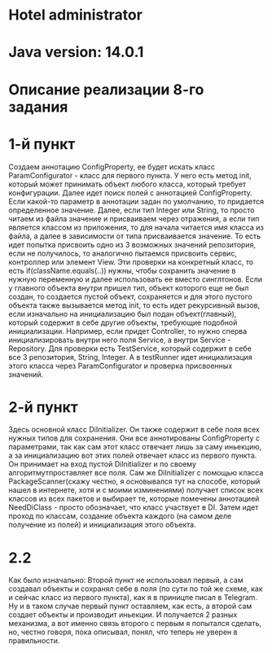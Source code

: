 # Hotel administrator

# Java version: 14.0.1

# Описание реализации 8-го задания

# 1-й пункт
Создаем аннотацию ConfigProperty, ее будет искать класс ParamConfigurator - класс для первого пункта. У него есть метод init, который может принимать объект любого класса, который 
требует конфигурации. Далее идет поиск полей с аннотацией ConfigProperty. Если какой-то параметр в аннотации задан по умолчанию, то придается определенное значение.
Далее, если тип Integer или String, то просто читаем из файла значение и присваиваем через отражения, а если тип является классом из приложения, то для начала читается имя класса 
из файла, а далее в зависимости от типа присваивается значение. То есть идет попытка присвоить одно из 3 возможных значений репозитория, если не получилось, то аналогично
пытаемся присвоить сервис, контроллер или элемент View. Эти проверки на конкретный класс, то есть if(className.equals(..)) нужны, чтобы сохранить значение в нужную переменную и далее
использовать ее вместо синглтонов. Если у главного объекта внутри пришел тип, объект которого еще не был создан, то создается пустой объект, сохраняется и для этого пустого объекта также вызывается 
метод init, то есть идет рекурсивный вызов, если изначально на инициализацию был подан объект(главный), который содержит в себе другие объекты, требующие подобной инициализации. Например,
если придет Controller, то нужно сперва инициализировать внутри него поля Service, а внутри Service - Repository. 
Для проверки есть TestService, который содержит в себе все 3 репозитория, String, Integer. А в testRunner идет инициализация этого класса через ParamConfigurator и проверка присвоенных
значений.
# 2-й пункт
Здесь основной класс DiInitializer. Он также содержит в себе поля всех нужных типов для сохранения. Они все аннотированы ConfigProperty с параметрами, так как сам этот класс отвечает лишь
за саму иньекцию, а за инициализацию вот этих полей отвечает класс из первого пункта. Он принимает на вход пустой DiInitializer и по своему алгоритмутпроставляет все поля.
Сам же DiInitializer с помощью класса PackageScanner(скажу честно, я основывался тут на способе, который нашел в интернете, хотя и с моими изминениями) получает список
всех классов из всех пакетов и выбирает те, которые помечены аннотацией NeedDiClass - просто обозначает, что класс участвует в DI. Затем идет проход по классам, создание объекта
каждого (на самом деле получение из полей) и инициализация этого объекта.

# 2.2
Как было изначально:
Второй пункт не использовал первый, а сам создавал объекты и сохранял себе в поля (по сути по той же схеме, как и сейчас класс из первого пункта), как я в приницпе писал в Telegram.
Ну и в таком случае первый пункт оставляем, как есть, а второй сам создает объекты и производит иньекции. И получается 2 разных механизма, а вот именно связь второго с первым я попытался сделать,
но, честно говоря, пока описывал, понял, что теперь не уверен в правильности.

